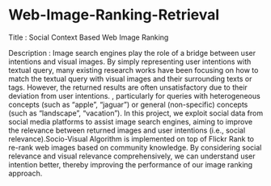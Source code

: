 # Web-Image-Ranking-Retrieval
Title : Social Context Based Web Image Ranking

Description :
Image search engines play the role of a bridge between user intentions and visual images. By simply representing user intentions with textual query, many existing research works have been focusing on how to match the textual query with visual images and their surrounding texts or tags. However, the returned results are often unsatisfactory due to their deviation from user intentions. , particularly for queries with heterogeneous concepts (such as “apple”, “jaguar”) or general (non-specific) concepts (such as “landscape”, “vacation”). In this project, we exploit social data from social media platforms to assist image search engines, aiming to improve the relevance between returned images and user intentions (i.e., social relevance).Socio-Visual Algorithm is implemented on top of Flickr Rank to re-rank web images based on community knowledge. By considering social relevance and visual relevance comprehensively, we can
understand user intention better, thereby improving the performance of our image ranking approach.


